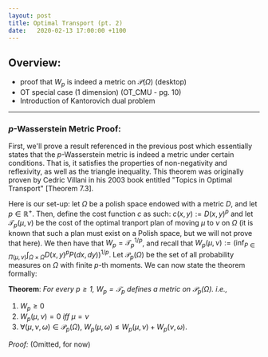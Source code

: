 ```yaml
---
layout: post
title: Optimal Transport (pt. 2)
date:   2020-02-13 17:00:00 +1100
---
```

<!--more-->

## Overview:
- proof that $W_p$ is indeed a metric on $\mathcal{P}(\Omega)$ (desktop)
- OT special case (1 dimension) (OT_CMU - pg. 10)
- Introduction of Kantorovich dual problem


___
### $p$-Wasserstein Metric Proof:
First, we'll prove a result referenced in the previous post which essentially states that the $p$-Wasserstein metric is indeed a metric under certain conditions. That is, it satisfies the properties of non-negativity and reflexivity, as well as the triangle inequality. This theorem was originally proven by Cedric Villani in his 2003 book entitled "Topics in Optimal Transport" [Theorem 7.3].  

Here is our set-up: let $\Omega$ be a polish space endowed with a metric $D$, and let $p \in \mathbb{R}^+$. Then, define the cost function $c$ as such: $c(x,y) := D(x,y)^p$ and let $\mathcal{T}_p(\mu, \nu)$ be the cost of the optimal tranport plan of moving $\mu$ to $\nu$ on $\Omega$ (it is known that such a plan must exist on a Polish space, but we will not prove that here). We then have that $W_p = \mathcal{T}_p^{1/p}$, and recall that $W_p(\mu, \nu) := \Big(\inf_{P \in \Pi(\mu, \nu)}{\int_{\Omega \times \Omega}{D(x,y)^pP(dx,dy)}}\Big)^{1/p}$. Let $\mathcal{P}_p(\Omega)$ be the set of all probability measures on $\Omega$ with finite $p$-th moments. We can now state the theorem formally:  

__Theorem__: _For every $p \geq 1$, $W_p =  \mathcal{T}_p$ defines a metric on $\mathcal{P}_p(\Omega)$. i.e.,_

1. $W_p \geq 0$
2. $W_p(\mu, \nu) = 0$ _iff_ $\mu = \nu$
3. $\forall (\mu, \nu, \omega) \in \mathcal{P}_p(\Omega)$, $W_p(\mu, \omega) \leq W_p(\mu, \nu) + W_p(\nu, \omega)$.


_Proof:_ (Omitted, for now)


